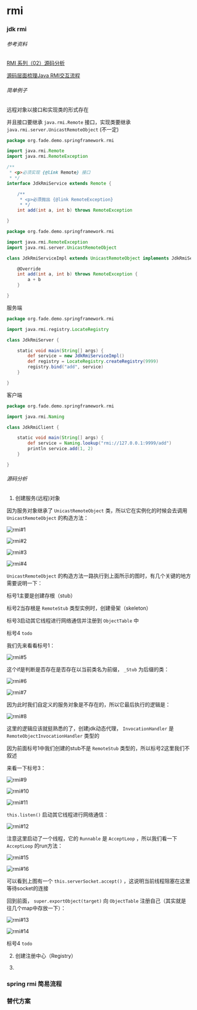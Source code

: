 # rmi

### jdk rmi

###### 参考资料

[RMI 系列（02）源码分析](https://www.cnblogs.com/binarylei/p/12115986.html)

[源码层面梳理Java RMI交互流程](https://tttang.com/archive/1530/#toc_0x00-rmi)

###### 简单例子

远程对象以接口和实现类的形式存在

并且接口要继承 `java.rmi.Remote` 接口，实现类要继承 `java.rmi.server.UnicastRemoteObject` (不一定)

```groovy
package org.fade.demo.springframework.rmi

import java.rmi.Remote
import java.rmi.RemoteException

/**
 * <p>必须实现 {@link Remote} 接口
 * */
interface JdkRmiService extends Remote {

	/**
	 * <p>必须抛出 {@link RemoteException}
	 * */
	int add(int a, int b) throws RemoteException

}
```

```groovy
package org.fade.demo.springframework.rmi

import java.rmi.RemoteException
import java.rmi.server.UnicastRemoteObject

class JdkRmiServiceImpl extends UnicastRemoteObject implements JdkRmiService {

	@Override
	int add(int a, int b) throws RemoteException {
		a + b
	}

}
```

服务端

```groovy
package org.fade.demo.springframework.rmi

import java.rmi.registry.LocateRegistry

class JdkRmiServer {

	static void main(String[] args) {
		def service = new JdkRmiServiceImpl()
		def registry = LocateRegistry.createRegistry(9999)
		registry.bind("add", service)
	}

}
```

客户端

```groovy
package org.fade.demo.springframework.rmi

import java.rmi.Naming

class JdkRmiClient {

	static void main(String[] args) {
		def service = Naming.lookup("rmi://127.0.0.1:9999/add")
		println service.add(1, 2)
	}

}
```

###### 源码分析

1. 创建服务(远程)对象

因为服务对象继承了 `UnicastRemoteObject` 类，所以它在实例化的时候会去调用 `UnicastRemoteObject` 的构造方法：

![rmi#1](resources/2022-07-17_11-10.png)

![rmi#2](resources/2022-07-17_11-12.png)

![rmi#3](resources/2022-07-17_11-13.png)

![rmi#4](resources/2022-07-17_11-17.png)

`UnicastRemoteObject` 的构造方法一路执行到上面所示的图时，有几个关键的地方需要说明一下：

标号1主要是创建存根（stub）

标号2当存根是 `RemoteStub` 类型实例时，创建骨架（skeleton）

标号3启动其它线程进行网络通信并注册到 `ObjectTable` 中

标号4 `todo`

我们先来看看标号1：

![rmi#5](resources/2022-07-17_11-26.png)

这个if是判断是否存在是否存在以当前类名为前缀， `_Stub` 为后缀的类：

![rmi#6](resources/2022-07-17_11-29.png)

![rmi#7](resources/2022-07-17_11-32.png)

因为此时我们自定义的服务对象是不存在的，所以它最后执行的逻辑是：

![rmi#8](resources/2022-07-17_11-34.png)

这里的逻辑应该就挺熟悉的了，创建jdk动态代理， `InvocationHandler` 是 `RemoteObjectInvocationHandler` 类型的

因为前面标号1中我们创建的stub不是 `RemoteStub` 类型的，所以标号2这里我们不叙述

来看一下标号3：

![rmi#9](resources/2022-07-17_11-37.png)

![rmi#10](resources/2022-07-17_11-38.png)

![rmi#11](resources/2022-07-17_11-40.png)

`this.listen()` 启动其它线程进行网络通信：

![rmi#12](resources/2022-07-17_11-43.png)

注意这里启动了一个线程，它的 `Runnable` 是 `AcceptLoop` ，所以我们看一下 `AcceptLoop` 的run方法：

![rmi#15](resources/2022-07-17_11-52.png)

![rmi#16](resources/2022-07-17_11-54.png)

可以看到上图有一个 `this.serverSocket.accept()` ，这说明当前线程阻塞在这里等待socket的连接

回到前面， `super.exportObject(target)` 向 `ObjectTable` 注册自己（其实就是往几个map中存放一下）：

![rmi#13](resources/2022-07-17_11-46.png)

![rmi#14](resources/2022-07-17_11-47.png)

标号4 `todo`

2. 创建注册中心（Registry）



3. 

### spring rmi 简易流程

### 替代方案

